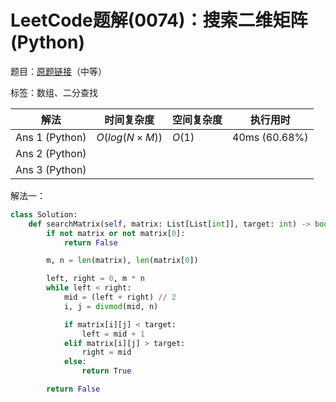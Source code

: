 # LeetCode题解(0074)：搜索二维矩阵(Python)

题目：[原题链接](https://leetcode-cn.com/problems/search-a-2d-matrix/)（中等）

标签：数组、二分查找

| 解法           | 时间复杂度    | 空间复杂度 | 执行用时      |
| -------------- | ------------- | ---------- | ------------- |
| Ans 1 (Python) | $O(log(N×M))$ | $O(1)$     | 40ms (60.68%) |
| Ans 2 (Python) |               |            |               |
| Ans 3 (Python) |               |            |               |

解法一：

```python
class Solution:
    def searchMatrix(self, matrix: List[List[int]], target: int) -> bool:
        if not matrix or not matrix[0]:
            return False

        m, n = len(matrix), len(matrix[0])

        left, right = 0, m * n
        while left < right:
            mid = (left + right) // 2
            i, j = divmod(mid, n)

            if matrix[i][j] < target:
                left = mid + 1
            elif matrix[i][j] > target:
                right = mid
            else:
                return True

        return False
```

